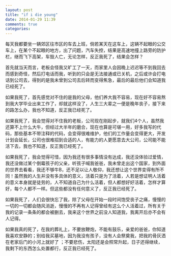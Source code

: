 ```yaml
---
layout: post
title: "if i die young"
date: 2014-01-29 11:39
comments: true
categories: 
---
```

每天我都要坐一辆郊区往市区的车去上班，倘若某天在这车上，这辆不起眼的公交车上，在某个不起眼的地方，出了问题，汽车失控，结果是高速地撞上路旁的防护栏，继而飞下高架，车毁人亡，无论怎样，反正我死了，结果会怎样？

首先就当天而言，老板会怪我又旷工了一天，而家里人会因晚上迟迟等不到我回去而感到奇怪，然后打电话而我，听到的只会是无法接通或已关机，之后或许会打电话到公司去，得到的是我未曾到公司去后转而变得焦急，最后的最后他们会知道我已经死了。

如果我死了，首先感觉对不住的是我的父母，他们养大我不容易，现在好不容易熬到我大学毕业出来工作了，却就这样没了，人生三大辈之一便是晚年丧子，接下来的路怎么办，我也不知道，反正我已经死了。

如果我死了，我会觉得对不住我的老板，公司现在刚起步，就我们4个人，虽然我还算不上什么大牛，但经过大半年的磨合，现在也算是可堪一用，好多我写的代码，那些基本不带注释的代码，会变得很难维护，他们的工作量会变得更大，开发计划会延长，公司也很难招到合适的人，有能力的人更愿意去大公司，公司能不能活下去，我也不知道，反正我已经死了。

如果我死了，我会觉得可惜，因为我还有很多事情没有达成，我还没体验过爱情，我还没做过某个倒霉孩子的父亲，听孩子喊我爸爸，我未曾走出这个国家，到外面的世界去看看，我还不够牛B，还不足以让人敬仰，我还想让这个世界变得有所不同！虽然我的人生并没有多具体的意义，活着只是为了活着，人若是想证明人活着的意义本身就是徒劳的，人不知道自己为什么活着，但人都想好好活着，怎样才算好，每个人都不一样。但这些都没有任何意义了，反正我已经死了。

如果我死了，人们会很快忘了我，除了父母在开始一段时间饱受丧子之痛，慢慢的一切的一切都会随风消逝，慢慢的不再有人记得曾经有这么个人活着过，所有关于我的记录一条条的都会被删去，我来这个世界之前没人知道我，我离开后亦不会有人记得。

如果我真的死了，在我的葬礼上，不要放鞭炮，不能有鼓乐，亲爱的爸爸，你知道我喜欢安静的；别给我买墓地，因为我没有孩子，没有人会祭奠我，把我的骨灰洒在老家后门的小河上就好了 ；不要悲伤，太阳还是会照常升起，日子还得继续，我剩下的东西怎么处置都行，反正我已经死了。

